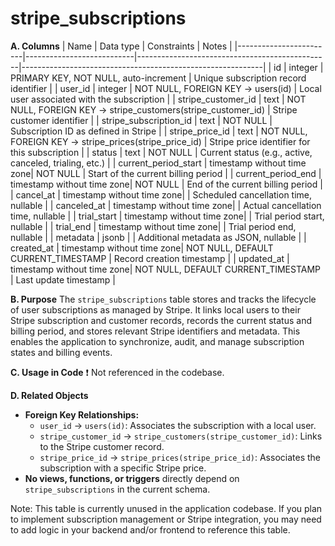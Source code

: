# stripe_subscriptions

**A. Columns**
| Name                   | Data type                  | Constraints                                   | Notes                                                      |
|------------------------|---------------------------|------------------------------------------------|------------------------------------------------------------|
| id                     | integer                   | PRIMARY KEY, NOT NULL, auto-increment          | Unique subscription record identifier                      |
| user_id                | integer                   | NOT NULL, FOREIGN KEY → users(id)              | Local user associated with the subscription                |
| stripe_customer_id     | text                      | NOT NULL, FOREIGN KEY → stripe_customers(stripe_customer_id) | Stripe customer identifier                                 |
| stripe_subscription_id | text                      | NOT NULL                                       | Subscription ID as defined in Stripe                       |
| stripe_price_id        | text                      | NOT NULL, FOREIGN KEY → stripe_prices(stripe_price_id) | Stripe price identifier for this subscription              |
| status                 | text                      | NOT NULL                                       | Current status (e.g., active, canceled, trialing, etc.)    |
| current_period_start   | timestamp without time zone| NOT NULL                                       | Start of the current billing period                        |
| current_period_end     | timestamp without time zone| NOT NULL                                       | End of the current billing period                          |
| cancel_at              | timestamp without time zone|                                                | Scheduled cancellation time, nullable                      |
| canceled_at            | timestamp without time zone|                                                | Actual cancellation time, nullable                         |
| trial_start            | timestamp without time zone|                                                | Trial period start, nullable                               |
| trial_end              | timestamp without time zone|                                                | Trial period end, nullable                                 |
| metadata               | jsonb                     |                                                | Additional metadata as JSON, nullable                      |
| created_at             | timestamp without time zone| NOT NULL, DEFAULT CURRENT_TIMESTAMP            | Record creation timestamp                                  |
| updated_at             | timestamp without time zone| NOT NULL, DEFAULT CURRENT_TIMESTAMP            | Last update timestamp                                      |

**B. Purpose**
The `stripe_subscriptions` table stores and tracks the lifecycle of user subscriptions as managed by Stripe. It links local users to their Stripe subscription and customer records, records the current status and billing period, and stores relevant Stripe identifiers and metadata. This enables the application to synchronize, audit, and manage subscription states and billing events.

**C. Usage in Code**
❗ Not referenced in the codebase.

**D. Related Objects**
- **Foreign Key Relationships:**
  - `user_id` → `users(id)`: Associates the subscription with a local user.
  - `stripe_customer_id` → `stripe_customers(stripe_customer_id)`: Links to the Stripe customer record.
  - `stripe_price_id` → `stripe_prices(stripe_price_id)`: Associates the subscription with a specific Stripe price.
- **No views, functions, or triggers** directly depend on `stripe_subscriptions` in the current schema.

Note:
This table is currently unused in the application codebase. If you plan to implement subscription management or Stripe integration, you may need to add logic in your backend and/or frontend to reference this table.